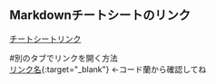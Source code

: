 ## Markdownチートシートのリンク  
[Google]:  https://gist.github.com/mignonstyle/083c9e1651d7734f84c99b8cf49d57fa#file-markdown-cheatsheet-md  
[チートシートリンク][Google]   

  #別のタブでリンクを開く方法  
  [リンク名](URL名){:target="_blank"} ←コード蘭から確認してね
